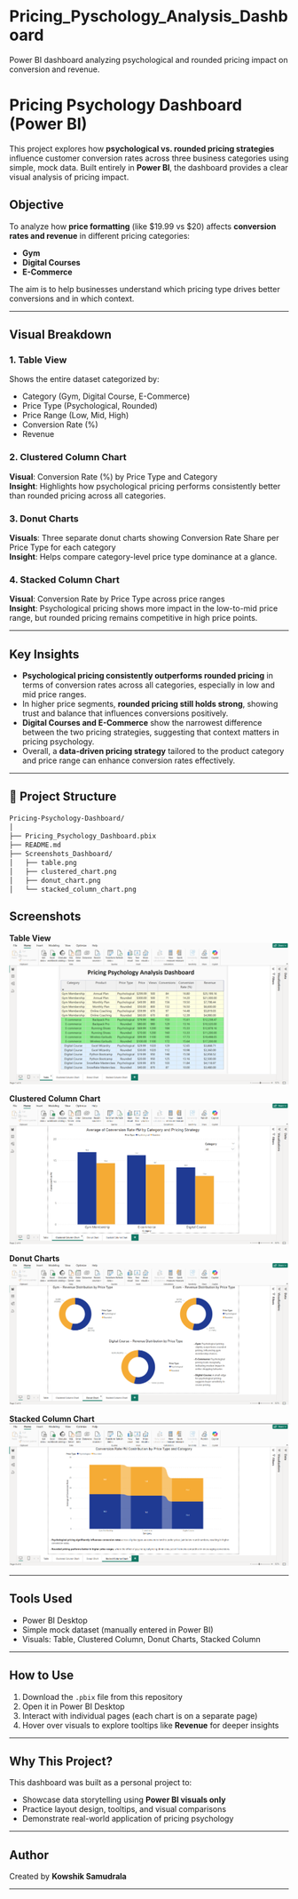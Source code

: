 # Pricing_Pyschology_Analysis_Dashboard
Power BI dashboard analyzing psychological and rounded pricing impact on conversion and revenue.
# Pricing Psychology Dashboard (Power BI)

This project explores how **psychological vs. rounded pricing strategies** influence customer conversion rates across three business categories using simple, mock data. Built entirely in **Power BI**, the dashboard provides a clear visual analysis of pricing impact.

## Objective

To analyze how **price formatting** (like $19.99 vs $20) affects **conversion rates and revenue** in different pricing categories:
- **Gym**
- **Digital Courses**
- **E-Commerce**

The aim is to help businesses understand which pricing type drives better conversions and in which context.

---

## Visual Breakdown

### 1. Table View
Shows the entire dataset categorized by:
- Category (Gym, Digital Course, E-Commerce)
- Price Type (Psychological, Rounded)
- Price Range (Low, Mid, High)
- Conversion Rate (%)
- Revenue

### 2. Clustered Column Chart
**Visual**: Conversion Rate (%) by Price Type and Category  
**Insight**: Highlights how psychological pricing performs consistently better than rounded pricing across all categories.

### 3. Donut Charts
**Visuals**: Three separate donut charts showing Conversion Rate Share per Price Type for each category  
**Insight**: Helps compare category-level price type dominance at a glance.

### 4. Stacked Column Chart
**Visual**: Conversion Rate by Price Type across price ranges  
**Insight**: Psychological pricing shows more impact in the low-to-mid price range, but rounded pricing remains competitive in high price points.


---

## Key Insights

- **Psychological pricing consistently outperforms rounded pricing** in terms of conversion rates across all categories, especially in low and mid price ranges.
- In higher price segments, **rounded pricing still holds strong**, showing trust and balance that influences conversions positively.
- **Digital Courses and E-Commerce** show the narrowest difference between the two pricing strategies, suggesting that context matters in pricing psychology.
- Overall, a **data-driven pricing strategy** tailored to the product category and price range can enhance conversion rates effectively.

---

## 📁 Project Structure

```
Pricing-Psychology-Dashboard/
│
├── Pricing_Psychology_Dashboard.pbix
├── README.md
├── Screenshots_Dashboard/
│   ├── table.png
│   ├── clustered_chart.png
│   ├── donut_chart.png
│   └── stacked_column_chart.png
```

## Screenshots

**Table View**  
![Table](Screenshots_Dashboard/table.png)

**Clustered Column Chart**  
![Clustered Column Chart](Screenshots_Dashboard/clustered_chart.png)

**Donut Charts**  
![Donut Charts](Screenshots_Dashboard/donut_chart.png)

**Stacked Column Chart**  
![Stacked Column Chart](Screenshots_Dashboard/stacked_column_chart.png)

---

## Tools Used

- Power BI Desktop
- Simple mock dataset (manually entered in Power BI)
- Visuals: Table, Clustered Column, Donut Charts, Stacked Column

---

## How to Use

1. Download the `.pbix` file from this repository
2. Open it in Power BI Desktop
3. Interact with individual pages (each chart is on a separate page)
4. Hover over visuals to explore tooltips like **Revenue** for deeper insights

---

## Why This Project?

This dashboard was built as a personal project to:
- Showcase data storytelling using **Power BI visuals only**
- Practice layout design, tooltips, and visual comparisons
- Demonstrate real-world application of pricing psychology

---

## Author

Created by **Kowshik Samudrala**  

---




